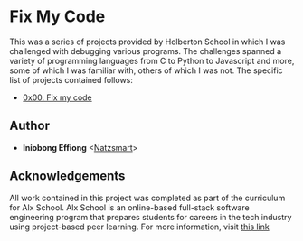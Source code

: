 # Fix My Code

This was a series of projects provided by Holberton School in which I was
challenged with debugging various programs. The challenges spanned a variety of
programming languages from C to Python to Javascript and more, some of which I
was familiar with, others of which I was not. The specific list of projects
contained follows:

* [0x00. Fix my code](./0x00-challenge)

## Author

* __Iniobong Effiong__ <[Natzsmart](https://github.com/Natzsmart)>

## Acknowledgements

All work contained in this project was completed as part of the curriculum for Alx School. Alx School is an online-based full-stack software
engineering program that prepares students for careers in the tech industry
using project-based peer learning. For more information, visit
[this link](https://www.alxafrica.co/)
